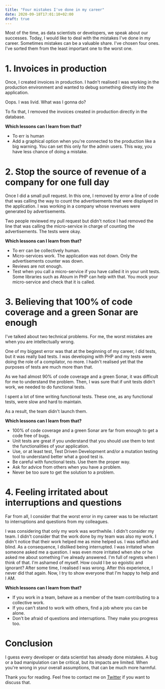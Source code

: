 ```yaml
---
title: "Four mistakes I've done in my career"
date: 2020-09-18T17:01:10+02:00
draft: true
---
```


Most of the time, as data scientists or developers, we speak about our successes. Today, I would like to deal with the mistakes I've done in my career. Sometimes mistakes can be a valuable share.
I've chosen four ones. I've sorted them from the least important one to the worst one.

# 1. Invoices in production
Once, I created invoices in production. I hadn't realised I was working in the production environment and wanted to debug something directly into the application.

Oops. I was livid. What was I gonna do?

To fix that, I removed the invoices created in production directly in the database.

**Which lessons can I learn from that?**

- To err is human
- Add a graphical option when you're connected to the production like a big warning. You can set this only for the admin users. This way, you have less chance of doing a mistake.

# 2. Stop the source of revenue of a company for one full day

Once I did a small pull request. In this one, I removed by error a line of code that was calling the way to count the advertisements that were displayed in the application. I was working in a company whose revenues were generated by advertisements.

Two people reviewed my pull request but didn't notice I had removed the line that was calling the micro-service in charge of counting the advertisements. The tests were okay.
 
 **Which lessons can I learn from that?**
 
 - To err can be collectively human.
 - Micro-services work. The application was not down. Only the advertisements counter was down.
 - Reviews are not enough.
 - Test when you call a micro-service if you have called it in your unit tests. Some libraries such as Atoum in PHP can help with that. You mock your micro-service and check that it is called.

# 3. Believing that 100% of code coverage and a green Sonar are enough
I've talked about two technical problems. For me, the worst mistakes are when you are intellectually wrong.

One of my biggest error was that at the beginning of my career, I did tests, but it was really bad tests. I was developing with PHP and my tests were doing the role of a compilator, no more. I hadn't realised yet that the purposes of tests are much more than that. 

As we had almost 90% of code coverage and a green Sonar, it was difficult for me to understand the problem. Then, I was sure that if unit tests didn't work, we needed to do functional tests.

I spent a lot of time writing functional tests. These one, as any functional tests, were slow and hard to maintain.

As a result, the team didn't launch them.

 **Which lessons can I learn from that?**
 - 100% of code coverage and a green Sonar are far from enough to get a code free of bugs.
 - Unit tests are great if you understand that you should use them to test the functionalities of your application.
 - Use, or at least test, Test Driven Development and/or a mutation testing tool to understand better what a good test is.
 - Be careful with functional tests. Use them the proper way.
 - Ask for advice from others when you have a problem.
 - Never be too sure to get the solution to a problem.

# 4. Feeling irritated about interruptions and questions
Far from all, I consider that the worst error in my career was to be reluctant to interruptions and questions from my colleagues. 

I was considering that only my work was worthwhile. I didn't consider my team. I didn't consider that the work done by my team was also my work.
I didn't notice that their work helped me as mine helped us. I was selfish and blind. As a consequence, I disliked being interrupted. I was irritated when someone asked me a question. I was even more irritated when she or he asked me about something I've already answered. I'm full of regrets when I think of that. I'm ashamed of myself. How could I be so egoistic and ignorant? After some time, I realised I was wrong. After this experience, I never did that again. Now, I try to show everyone that I'm happy to help and I AM.

 **Which lessons can I learn from that?**
 - If you work in a team, behave as a member of the team contributing to a collective work.
 - If you can't stand to work with others, find a job where you can be alone.
 - Don't be afraid of questions and interruptions. They make you progress too.

# Conclusion

I guess every developer or data scientist has already done mistakes. A bug or a bad manipulation can be critical, but its impacts are limited. When you're wrong in your overall assumptions, that can be much more harmful.

Thank you for reading. Feel free to contact me on [Twitter](https://twitter.com/saby_nastasia) if you want to discuss that.

